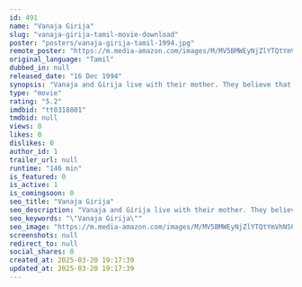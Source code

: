 ```yaml
---
id: 491
name: "Vanaja Girija"
slug: "vanaja-girija-tamil-movie-download"
poster: "posters/vanaja-girija-tamil-1994.jpg"
remote_poster: "https://m.media-amazon.com/images/M/MV5BMWEyNjZlYTQtYmVhNS00MzZlLWJhYTMtMGRkMGE2MzQ5OGJlXkEyXkFqcGdeQXVyNTM3MDMyMDQ@._V1_SX300.jpg"
original_language: "Tamil"
dubbed_in: null
released_date: "16 Dec 1994"
synopsis: "Vanaja and Girija live with their mother. They believe that Ramanathan has forced their father to abandon them and vow to isolate and alienate Ramanathan from his family."
type: "movie"
rating: "5.2"
imdbid: "tt0318801"
tmdbid: null
views: 0
likes: 0
dislikes: 0
author_id: 1
trailer_url: null
runtime: "146 min"
is_featured: 0
is_active: 1
is_comingsoon: 0
seo_title: "Vanaja Girija"
seo_description: "Vanaja and Girija live with their mother. They believe that Ramanathan has forced their father to abandon them and vow to isolate and alienate Ramanathan from his family."
seo_keywords: "\"Vanaja Girija\""
seo_image: "https://m.media-amazon.com/images/M/MV5BMWEyNjZlYTQtYmVhNS00MzZlLWJhYTMtMGRkMGE2MzQ5OGJlXkEyXkFqcGdeQXVyNTM3MDMyMDQ@._V1_SX300.jpg"
screenshots: null
redirect_to: null
social_shares: 0
created_at: 2025-03-20 19:17:39
updated_at: 2025-03-20 19:17:39
---
```


